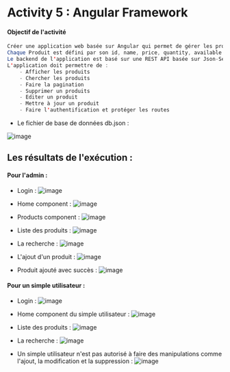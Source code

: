 # Activity 5 : Angular Framework

#### Objectif de l'activité
```java
Créer une application web basée sur Angular qui permet de gérer les produits.
Chaque Produit est défini par son id, name, price, quantity, available.
Le backend de l'application est basé sur une REST API basée sur Json-Server
L'application doit permettre de :
    - Afficher les produits
    - Chercher les produits
    - Faire la pagination
    - Supprimer un produits
    - Editer un produit
    - Mettre à jour un produit
    - Faire l'authentification et protéger les routes
```

- Le fichier de base de données db.json :
  
![image](https://github.com/HousnaAghzer/Aghzer-Housna-JEE/assets/123586109/db5bd028-458b-462f-96ce-f076d9a71037)

## Les résultats de l'exécution :
#### Pour l'admin :
- Login :
![image](https://github.com/WebProjDeveloper/JEE_All_Activities/assets/125798807/de3f8489-9f31-4814-8d28-938358d1746a)


- Home component :
![image](https://github.com/WebProjDeveloper/JEE_All_Activities/assets/125798807/4fdb0e7c-8d12-4cc6-8d05-a5e62afe0d0d)


- Products component :
![image](https://github.com/WebProjDeveloper/JEE_All_Activities/assets/125798807/0180f1ab-a27d-4264-ad15-a13f7fe69a86)


- Liste des produits :
![image](https://github.com/WebProjDeveloper/JEE_All_Activities/assets/125798807/f6bec4df-895e-4cce-a1bf-3e0c82826482)


- La recherche :
![image](https://github.com/WebProjDeveloper/JEE_All_Activities/assets/125798807/ca85edfc-3aa6-4d0d-8df2-6f85940552e7)


- L'ajout d'un produit :
![image](https://github.com/WebProjDeveloper/JEE_All_Activities/assets/125798807/7c261128-9087-4d0c-9e84-0cd6f988c3a7)


- Produit ajouté avec succès :
![image](https://github.com/WebProjDeveloper/JEE_All_Activities/assets/125798807/6dfba4ab-965b-46ca-ae67-63c4c868b243)


#### Pour un simple utilisateur :
- Login :
![image](https://github.com/WebProjDeveloper/JEE_All_Activities/assets/125798807/ccbfb244-751e-47f0-a5a0-590d7497a471)


- Home component du simple utilisateur :
![image](https://github.com/WebProjDeveloper/JEE_All_Activities/assets/125798807/7727dbf2-7ad1-47db-a636-e1bc4682aa09)


- Liste des produits :
![image](https://github.com/WebProjDeveloper/JEE_All_Activities/assets/125798807/c199dc48-cdf4-4065-b4aa-21297c03446f)


- La recherche :
![image](https://github.com/WebProjDeveloper/JEE_All_Activities/assets/125798807/64d8a61e-c326-40c6-8ffa-e03748984ea2)

- Un simple utilisateur n'est pas autorisé à faire des manipulations comme l'ajout, la modification et la suppression :
![image](https://github.com/WebProjDeveloper/JEE_All_Activities/assets/125798807/a513ab43-63e9-4529-9a34-b11347cc4c21)






